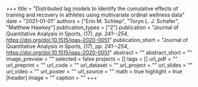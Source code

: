 +++
title = "Distributed lag models to identify the cumulative effects of training and recovery in athletes using multivariate ordinal wellness data"
date = "2021-01-01"
authors = ["Erin M. Schliep", "Toryn L. J. Schafer", "Matthew Hawkey"]
publication_types = ["2"]
publication = "Journal of Quantitative Analysis in Sports, (17), _pp. 241--254_, https://doi.org/doi:10.1515/jqas-2020-0051"
publication_short = "Journal of Quantitative Analysis in Sports, (17), _pp. 241--254_, https://doi.org/doi:10.1515/jqas-2020-0051"
abstract = ""
abstract_short = ""
image_preview = ""
selected = false
projects = []
tags = []
url_pdf = ""
url_preprint = ""
url_code = ""
url_dataset = ""
url_project = ""
url_slides = ""
url_video = ""
url_poster = ""
url_source = ""
math = true
highlight = true
[header]
image = ""
caption = ""
+++
